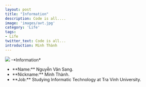 ```yaml
---
layout: post
title: "Information"
description: Code is all....
image: 'images/avt.jpg'
category: 'Life'
tags:
- Life
twitter_text: Code is all...
introduction: Minh Thành
---
```

<img src="minhthanh1412.io/images/avt.jpg">
-*Information*
 <ul>
  <li>**Name:** Nguyễn Văn Sang.</li>
  <li>**Nickname:** Minh Thành.</li>
  <li>**Job:** Studying Informatic Technology at Tra Vinh University.</li>
  </ul>
